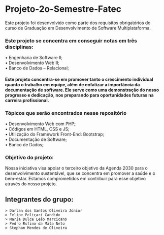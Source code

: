 # Projeto-2o-Semestre-Fatec
Este projeto foi desenvolvido como parte dos requisitos obrigatórios do curso de Graduação em Desenvolvimento de Software Multiplataforma.

 <h3>Este projeto se concentra em conseguir notas em três disciplinas:  <br></h3>
  • Engenharia de Software II;<br>
  • Desenvolvimento Web II;<br>
  • Banco de Dados – Relacional;<br>

 <h4>Este projeto concentra-se em promover tanto o crescimento individual quanto o trabalho em equipe, além de enfatizar a importância da documentação de software. Ele serve como uma demonstração do nosso progresso e dedicação, nos preparando para oportunidades futuras na carreira profissional.<br></h4>
 
 
 
  <h3>Tópicos que serão encontrados nesse repositório<br></h3>
  • Desenvolvimento Web com PHP;<br>
  • Códigos em HTML, CSS e JS;<br>
  • Utilização do Framework Front-End: Bootstrap;<br>
  • Documentação de Software;<br>
  • Banco de Dados;<br>

  
<h3>Objetivo do projeto:<br></h3>

Nossa iniciativa visa apoiar o terceiro objetivo da Agenda 2030 para o desenvolvimento sustentável, que se concentra em promover a saúde e o bem-estar. Estamos comprometidos em contribuir para esse objetivo através do nosso projeto.


## Integrantes do grupo:


    > Darlan dos Santos Oliveira Júnior
    > Felipe Peliçari Candido
    > Maria Dulce Leão Marcicano
    > Pedro Rufino da Mata Neto
    > Stephan Mendes de Oliveira
